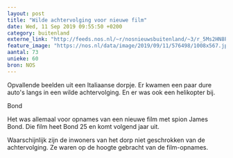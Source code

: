 ```yaml
---
layout: post
title: "Wilde achtervolging voor nieuwe film"
date: Wed, 11 Sep 2019 09:55:50 +0200
category: buitenland
externe_link: "http://feeds.nos.nl/~r/nosnieuwsbuitenland/~3/r_5Ms2HN8Pw/2301223"
feature_image: "https://nos.nl/data/image/2019/09/11/576498/1008x567.jpg"
aantal: 73
unieke: 60
bron: NOS
---
```


<p>Opvallende beelden uit een Italiaanse dorpje. Er kwamen een paar dure auto's langs in een wilde achtervolging. En er was ook een helikopter bij.</p>
<p>Bond</p>
<p>Het was allemaal voor opnames van een nieuwe film met spion James Bond. Die film heet Bond 25 en komt volgend jaar uit.</p>
<p>Waarschijnlijk zijn de inwoners van het dorp niet geschrokken van de achtervolging. Ze waren op de hoogte gebracht van de film-opnames.</p><img src="http://feeds.feedburner.com/~r/nosnieuwsbuitenland/~4/r_5Ms2HN8Pw" height="1" width="1" alt=""/>
